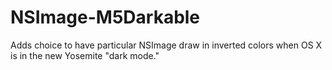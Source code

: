 NSImage-M5Darkable
==================
Adds choice to have particular NSImage draw in inverted colors when OS X is in the new Yosemite "dark mode."
